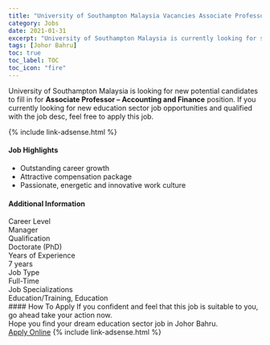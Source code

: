```yaml
---
title: "University of Southampton Malaysia Vacancies Associate Professor – Accounting and Finance" 
category: Jobs 
date: 2021-01-31 
excerpt: "University of Southampton Malaysia is currently looking for suitable person to fill in the Associate Professor – Accounting and Finance which positioned at Johor Bahru" 
tags: [Johor Bahru] 
toc: true 
toc_label: TOC 
toc_icon: "fire" 
--- 
```


<p>University of Southampton Malaysia is looking for new potential candidates to fill in for <b>Associate Professor – Accounting and Finance</b> position. If you currently looking for new education sector job opportunities and qualified with the job desc, feel free to apply this job.
</p>{% include link-adsense.html %} 
 <div><div><h4>Job Highlights</h4></div><div><ul><li><div><div><div><div></div></div></div><div><span>Outstanding career growth</span></div></div></li><li><div><div><div><div></div></div></div><div><span>Attractive compensation package</span></div></div></li><li><div><div><div><div></div></div></div><div><span>Passionate, energetic and innovative work culture</span></div></div></li></ul></div></div> 
<div><div><h4>Additional Information</h4></div><div><div><div><div><div><div><div><span>Career Level</span></div><div><span>Manager</span></div></div></div></div><div><div><div><div><span>Qualification</span></div><div><span>Doctorate (PhD)</span></div></div></div></div><div><div><div><div><span>Years of Experience</span></div><div><span>7 years</span></div></div></div></div><div><div><div><div><span>Job Type</span></div><div><span>Full-Time</span></div></div></div></div><div><div><div><div><span>Job Specializations</span></div><div><span>Education/Training, Education</span></div></div></div></div></div></div></div></div> 
#### How To Apply 
If you confident and feel that this job is suitable to you, go ahead take your action now. <br/> 
Hope you find your dream education sector job in Johor Bahru. <br/> 
<a href="https://www.jobstreet.com.my/en/job/associate-professor-accounting-and-finance-4467865?jobId=jobstreet-my-job-4467865&sectionRank=17&token=0~43006a17-cb66-4514-a3a3-7321cf86f886&fr=SRP%20View%20In%20New%20Ta" class="btn btn--info" target="_blank" rel="nofollow noopenner">Apply Online</a> 
{% include link-adsense.html %} 
